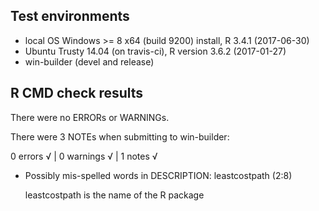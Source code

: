 ## Test environments
* local OS Windows >= 8 x64 (build 9200) install, R 3.4.1 (2017-06-30)
* Ubuntu Trusty 14.04 (on travis-ci), R version 3.6.2 (2017-01-27)
* win-builder (devel and release)

## R CMD check results
There were no ERRORs or WARNINGs.

There were 3 NOTEs when submitting to win-builder:

0 errors √ | 0 warnings √ | 1 notes √

* Possibly mis-spelled words in DESCRIPTION:
  leastcostpath (2:8)
  
    leastcostpath is the name of the R package
